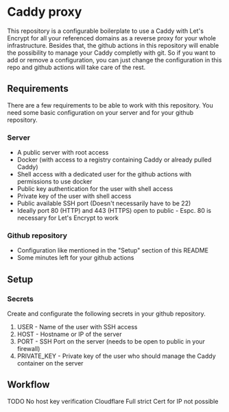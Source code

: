 # Caddy proxy

This repository is a configurable boilerplate to use a Caddy with Let's Encrypt for all your referenced domains as a reverse proxy for your whole infrastructure. Besides that, the github actions in this repository will enable the possibility to manage your Caddy completly with git. So if you want to add or remove a configuration, you can just change the configuration in this repo and github actions will take care of the rest.

## Requirements

There are a few requirements to be able to work with this repository. You need some basic configuration on your server and for your github repository.

### Server
- A public server with root access
- Docker (with access to a registry containing Caddy or already pulled Caddy)
- Shell access with a dedicated user for the github actions with permissions to use docker
- Public key authentication for the user with shell access
- Private key of the user with shell access
- Public available SSH port (Doesn't necessarily have to be 22)
- Ideally port 80 (HTTP) and 443 (HTTPS) open to public - Espc. 80 is necessary for Let's Encrypt to work

### Github repository
- Configuration like mentioned in the "Setup" section of this README
- Some minutes left for your github actions

## Setup

### Secrets
Create and configurate the following secrets in your github repository.
1. USER - Name of the user with SSH access
2. HOST - Hostname or IP of the server
3. PORT - SSH Port on the server (needs to be open to public in your firewall)
4. PRIVATE_KEY - Private key of the user who should manage the Caddy container on the server

## Workflow

TODO
No host key verification
Cloudflare Full strict
Cert for IP not possible